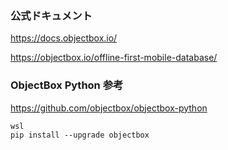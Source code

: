 ﻿
### 公式ドキュメント
https://docs.objectbox.io/

https://objectbox.io/offline-first-mobile-database/

### ObjectBox Python 参考
https://github.com/objectbox/objectbox-python


```
wsl
pip install --upgrade objectbox



```